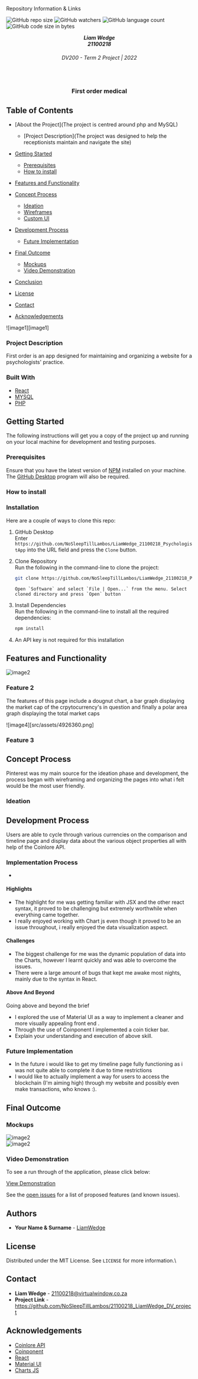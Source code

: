 Repository Information & Links
<br />

![GitHub repo size](https://img.shields.io/github/repo-size/MikeMaynard14/termoneexample)
![GitHub watchers](https://img.shields.io/github/watchers/MikeMaynard14/termoneexample)
![GitHub language count](https://img.shields.io/github/languages/count/MikeMaynard14/termoneexample)
![GitHub code size in bytes](https://img.shields.io/github/languages/code-size/MikeMaynard14/termoneexample)

<!-- HEADER SECTION -->
<h5 align="center" style="padding:0;margin:0;">Liam Wedge</h5>
<h5 align="center" style="padding:0;margin:0;">21100218</h5>
<h6 align="center">DV200 - Term 2 Project | 2022</h6>
</br>
<p align="center">
  
  <h3 align="center">First order medical</h3>
    
</p>
<!-- TABLE OF CONTENTS -->

## Table of Contents

- [About the Project](The project is centred around php and MySQL)
  - [Project Description](The project was designed to help the receptionists maintain and navigate the site)
- [Getting Started](#getting-started)
  - [Prerequisites](#prerequisites)
  - [How to install](#how-to-install)
- [Features and Functionality](#features-and-functionality)
- [Concept Process](#concept-process)
  - [Ideation](#ideation)
  - [Wireframes](#wireframes)
  - [Custom UI](#user-flow)
- [Development Process](#development-process)

  - [Future Implementation](#peer-reviews)

- [Final Outcome](#final-outcome)
  - [Mockups](#mockups)
  - [Video Demonstration](#video-demonstration)
- [Conclusion](#conclusion)
- [License](#license)
- [Contact](21100218@virtualwindow.co.za)
- [Acknowledgements](#acknowledgements)

<!-- header image of project -->

![image1][image1]

### Project Description

First order is an app designed for maintaining and organizing a website for a psychologists' practice.

### Built With

- [React](https://reactjs.org/)
- [MYSQL](https://dev.mysql.com/doc/)
- [PHP](https://www.php.net/docs.php)

<!-- GETTING STARTED -->
<!-- Make sure to add appropriate information about what prerequesite technologies the user would need and also the steps to install your project on their own mashines -->

## Getting Started

The following instructions will get you a copy of the project up and running on your local machine for development and testing purposes.

### Prerequisites

Ensure that you have the latest version of [NPM](https://www.npmjs.com/) installed on your machine. The [GitHub Desktop](https://desktop.github.com/) program will also be required.

### How to install

### Installation

Here are a couple of ways to clone this repo:

1.  GitHub Desktop </br>
    Enter `https://github.com/NoSleepTillLambos/LiamWedge_21100218_PsychologistApp` into the URL field and press the `Clone` button.

2.  Clone Repository </br>
    Run the following in the command-line to clone the project:

    ```sh
    git clone https://github.com/NoSleepTillLambos/LiamWedge_21100218_PsychologistApp
    ```

        Open `Software` and select `File | Open...` from the menu. Select cloned directory and press `Open` button

3.  Install Dependencies </br>
    Run the following in the command-line to install all the required dependencies:

    ```sh
    npm install
    ```

4.  An API key is not required for this installation

<!-- FEATURES AND FUNCTIONALITY-->
<!-- You can add the links to all of your imagery at the bottom of the file as references -->

## Features and Functionality

<!-- note how you can use your gitHub link. Just make a path to your assets folder -->

![image2](src/Assets/Liam_Wedge_21100218_HomePage.png)

### Feature 2

The features of this page include a dougnut chart, a bar graph displaying the market cap of the crpytocurrency's in question and finally a polar area graph displaying the total market caps

![image4][src/assets/4926360.png]

### Feature 3

<!-- CONCEPT PROCESS -->
<!-- Briefly explain your concept ideation process -->
<!-- here you will add things like wireframing, data structure planning, anything that shows your process. You need to include images-->

## Concept Process

Pinterest was my main source for the ideation phase and development, the process began with wireframing and organizing the pages into what i felt would be the most user friendly.

### Ideation

<!-- DEVELOPMENT PROCESS -->

## Development Process

Users are able to cycle through various currencies on the comparison and timeline page and display data about the various object properties all with help of the Coinlore API.

### Implementation Process

<!-- stipulate all of the functionality you included in the project -->
<!-- This is your time to shine, explain the technical nuances of your project, how did you achieve the final outcome!-->

-

#### Highlights

<!-- stipulated the highlight you experienced with the project -->

- The highlight for me was getting familiar with JSX and the other react syntax, it proved to be challenging but extremely
  worthwhile when everything came together.
- I really enjoyed working with Chart js even though it proved to be an issue throughout, i really enjoyed the data visualization aspect.

#### Challenges

<!-- stipulated the challenges you faced with the project and why you think you faced it or how you think you'll solve it (if not solved) -->

- The biggest challenge for me was the dynamic population of data into the Charts, however I learnt quickly and was able to overcome
  the issues.
- There were a large amount of bugs that kept me awake most nights, mainly due to the syntax in React.

#### Above And Beyond

Going above and beyond the brief

<!-- what did you learn outside of the classroom and implement into your project-->

- I explored the use of Material UI as a way to implement a cleaner and more visually appealing front end .
- Through the use of Coinponent I implemented a coin ticker bar.
- Explain your understanding and execution of above skill.

### Future Implementation

<!-- stipulate functionality and improvements that can be implemented in the future. -->

- In the future i would like to get my timeline page fully functioning as i was not quite able to complete it due to time restrictions
- I would like to actually implement a way for users to access the blockchain (I'm aiming high) through my website and possibly even
  make transactions, who knows :).

<!-- MOCKUPS -->

## Final Outcome

### Mockups

![image2](src/Assets/Liam_Wedge_21100218_Mockup.png)
<br>
![image2](src/Assets/4926360.png)

<!-- VIDEO DEMONSTRATION -->

### Video Demonstration

To see a run through of the application, please click below:

[View Demonstration](https://drive.google.com/drive/folders/1IiMC4ZpDRhs8Q5RuAk9rlZmzaHfeihNa)

See the [open issues](https://github.com/NoSleepTillLambos/21100218_LiamWedge_DV_project/issues) for a list of proposed features (and known issues).

<!-- AUTHORS -->

## Authors

- **Your Name & Surname** - [LiamWedge](https://github.com/NoSleepTillLambos)

<!-- LICENSE -->

## License

Distributed under the MIT License. See `LICENSE` for more information.\

<!-- LICENSE -->

## Contact

- **Liam Wedge** - [21100218@virtualwindow.co.za]()
- **Project Link** - https://github.com/NoSleepTillLambos/21100218_LiamWedge_DV_project

<!-- ACKNOWLEDGEMENTS -->

## Acknowledgements

<!-- all resources that you used and Acknowledgements here -->

- [Coinlore API](https://www.coinlore.com/cryptocurrency-data-api)
- [Coinponent](https://coinponent.com/crypto-converter-widget)
- [React](https://reactjs.org/)
- [Material UI](https://v4.mui.com/)
- [Charts JS](https://www.chartjs.org/)
